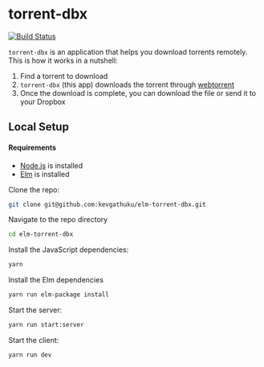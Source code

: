 # torrent-dbx

[![Build Status](https://semaphoreci.com/api/v1/kevgathuku/elm-torrent-dbx/branches/master/badge.svg)](https://semaphoreci.com/kevgathuku/elm-torrent-dbx)

`torrent-dbx` is an application that helps you download torrents remotely. 
This is how it works in a nutshell:

1. Find a torrent to download 
2. `torrent-dbx` (this app) downloads the torrent through [webtorrent](https://github.com/webtorrent/webtorrent)
3. Once the download is complete, you can download the file or send it to your Dropbox

##  Local Setup

#### Requirements

- [Node.js](https://nodejs.org) is installed
- [Elm](https://guide.elm-lang.org/install.html) is installed

Clone the repo:

```sh
git clone git@github.com:kevgathuku/elm-torrent-dbx.git
```

Navigate to the repo directory

```sh
cd elm-torrent-dbx
```

Install the JavaScript dependencies:

```sh
yarn
```

Install the Elm dependencies

```sh
yarn run elm-package install
```

Start the server:

```sh
yarn run start:server
```

Start the client:

```sh
yarn run dev
```
